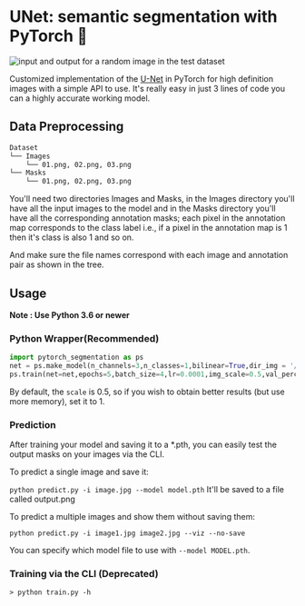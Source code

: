 # UNet: semantic segmentation with PyTorch 🤖


![input and output for a random image in the test dataset](https://raw.githubusercontent.com/The-ML-Hero/Pytorch-Semantic-Segmentation/master/utils/Github_Graph.png)


Customized implementation of the [U-Net](https://arxiv.org/abs/1505.04597) in PyTorch for high definition images with a simple API to use. It's really easy in just 3 lines of code you can a highly accurate working model.

## Data Preprocessing
``` bash 
Dataset
└── Images
    └── 01.png, 02.png, 03.png
└── Masks
    └── 01.png, 02.png, 03.png
```

You'll need two directories Images and Masks, in the Images directory you'll have all the input images to the model and in the Masks directory you'll have all the corresponding annotation masks; each pixel in the annotation map corresponds to the class label i.e., if a pixel in the annotation map is 1 then it's class is also 1 and so on.

And make sure the file names correspond with each image and annotation pair as shown in the tree.

## Usage
**Note : Use Python 3.6 or newer**

### Python Wrapper(Recommended)

```python 
import pytorch_segmentation as ps
net = ps.make_model(n_channels=3,n_classes=1,bilinear=True,dir_img = '/content/data/data/membrane/train/image/',dir_mask = '/content/data/data/membrane/train/label/') # n_channels is the number of input channels(i.e,3 for rgb,bgr,etc.. and 1 is for grayscale images)
ps.train(net=net,epochs=5,batch_size=4,lr=0.0001,img_scale=0.5,val_percent=10.0) # train the network 
```

By default, the `scale` is 0.5, so if you wish to obtain better results (but use more memory), set it to 1.

### Prediction

After training your model and saving it to a  *.pth, you can easily test the output masks on your images via the CLI.

To predict a single image and save it:

`python predict.py -i image.jpg --model model.pth`
It'll be saved to a file called output.png

To predict a multiple images and show them without saving them:

`python predict.py -i image1.jpg image2.jpg --viz --no-save`

You can specify which model file to use with `--model MODEL.pth`.

### Training via the CLI (Deprecated)

```
> python train.py -h
```


